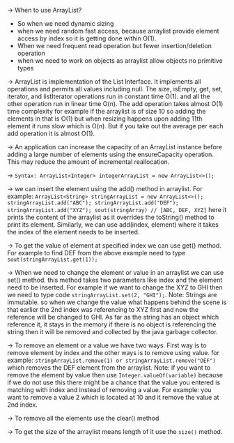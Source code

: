 -> When to use ArrayList?
 - So when we need dynamic sizing
 - when we need random fast access, because arraylist provide element access by index so it is getting done within O(1).
 - When we need frequent read operation but fewer insertion/deletion operation
 - when we need to work on objects as arraylist allow objects no primitive types

-> ArrayList is implementation of the List Interface. It implements all operations and permits all values including null.
The size, isEmpty, get, set, iterator, and listIterator operations run in constant time O(1). and all the other operation
run in linear time O(n). The add operation takes almost O(1) time complexity for example if  the arraylist is of size 10
so adding the elements in that is O(1) but when resizing happens upon adding 11th element it runs slow which is O(n).
But if you take out the average per each add operation it is almost O(1).

-> An application can increase the capacity of an ArrayList instance before adding a large number of elements using the ensureCapacity operation. This may reduce the amount of incremental reallocation.

-> `Syntax: ArrayList<Integer> integerArrayList = new ArrayList<>();`

-> we can insert the element using the add() method in arraylist.
For example: 
`ArrayList<String> stringArrayList = new ArrayList<>();
 stringArrayList.add("ABC");
 stringArrayList.add("DEF");
 stringArrayList.add("XYZ");
 sout(stringArray) // [ABC, DEF, XYZ]`
here it prints the content of the arraylist as it overrides the toString() method to print its element.
Similarly, we can use add(index, element) where it takes the index of the element needs to be inserted.

-> To get the value of element at specified index we can use get() method.
For example to find DEF from the above example need to type `sout(stringArrayList.get(1));`

-> When we need to change the element or value in an arraylist we can use set() method. this method takes two parameters
like index and the element need to be inserted. For example if we want to change the XYZ to GHI then we need to type code
`stringArrayList.set(2, "GHI");`.
Note: Strings are immutable. so when we change the value what happens behind the scene is that earlier the 2nd index was 
referencing to XYZ first and now the reference will be changed to GHI. As far as the string has an object which reference 
it, it stays in the memory if there is no object is referencing the string then it will be removed and collected by the
java garbage collector.

-> To remove an element or a value we have two ways. First way is to remove element by index and the other ways is to
remove using value. for example: `stringArrayList.remove(1) or stringArrayList.remove("DEF")` which removes the DEF
element from the arraylist.
Note: if you want to remove the element by value then use `Integer.valueOf(variable)` because if we do not use this
there might be a chance that the value you entered is matching with index and instead of removing a value.
For example: you want to remove a value 2 which is located at 10 and it remove the value at 2nd index.

-> To remove all the elements use the clear() method

-> To get the size of the arraylist means length of it use the `size()` method.



